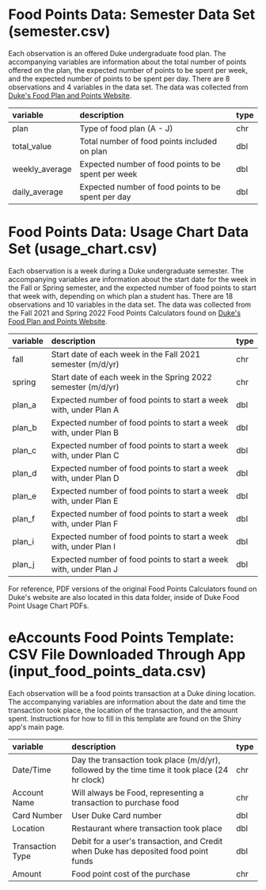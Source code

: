 # Food Points Data: Semester Data Set (semester.csv)

Each observation is an offered Duke undergraduate food plan. The accompanying 
variables are information about the total number of points offered on the plan, 
the expected number of points to be spent per week, and the expected number of 
points to be spent per day. There are 8 observations and 4 variables in the data 
set. The data was collected from [Duke's Food Plan and Points Website](https://studentaffairs.duke.edu/dining/plans-points).

|variable         |description                           |type |
|:----------------|:-------------------------------------|-----|
|plan             |Type of food plan (A - J)             |chr  |
|total_value      |Total number of food points included on plan|dbl  |
|weekly_average   |Expected number of food points to be spent per week |dbl  |
|daily_average    |Expected number of food points to be spent per day  |dbl  |

# Food Points Data: Usage Chart Data Set (usage_chart.csv)

Each observation is a week during a Duke undergraduate semester. The 
accompanying variables are information about the start date for the week in 
the Fall or Spring semester, and the expected number of food points to start 
that week with, depending on which plan a student has. There are 18 observations 
and 10 variables in the data set. The data was collected from the Fall 2021 and 
Spring 2022 Food Points Calculators found on [Duke's Food Plan and Points Website](https://studentaffairs.duke.edu/dining/plans-points).

|variable         |description                           |type |
|:----------------|:-------------------------------------|-----|
|fall             |Start date of each week in the Fall 2021 semester (m/d/yr) |chr  |
|spring           |Start date of each week in the Spring 2022 semester (m/d/yr) |chr  |
|plan_a           |Expected number of food points to start a week with, under Plan A |dbl  |
|plan_b           |Expected number of food points to start a week with, under Plan B |dbl  |
|plan_c           |Expected number of food points to start a week with, under Plan C |dbl  |
|plan_d           |Expected number of food points to start a week with, under Plan D |dbl  |
|plan_e           |Expected number of food points to start a week with, under Plan E |dbl  |
|plan_f           |Expected number of food points to start a week with, under Plan F |dbl  |
|plan_i           |Expected number of food points to start a week with, under Plan I |dbl  |
|plan_j           |Expected number of food points to start a week with, under Plan J |dbl  |

For reference, PDF versions of the original Food Points Calculators found on 
Duke's website are also located in this data folder, inside of Duke Food Point 
Usage Chart PDFs. 

# eAccounts Food Points Template: CSV File Downloaded Through App (input_food_points_data.csv)

Each observation will be a food points transaction at a Duke dining location. 
The accompanying variables are information about the date and time the 
transaction took place, the location of the transaction, and the amount spent. 
Instructions for how to fill in this template are found on the Shiny app's main 
page. 

|variable         |description                           |type |
|:----------------|:-------------------------------------|-----|
|Date/Time        |Day the transaction took place (m/d/yr), followed by the time time it took place (24 hr clock) |chr  |
|Account Name     |Will always be Food, representing a transaction to purchase food |chr  |
|Card Number      |User Duke Card number |dbl  |
|Location         |Restaurant where transaction took place |dbl  |
|Transaction Type |Debit for a user's transaction, and Credit when Duke has deposited food point funds |dbl  |
|Amount           |Food point cost of the purchase |chr  |